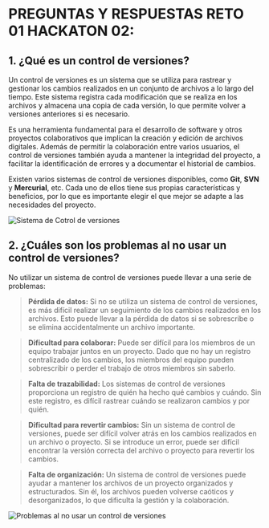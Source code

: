 
# PREGUNTAS Y RESPUESTAS RETO 01 HACKATON 02:


## 1. ¿Qué es un control de versiones?

Un control de versiones es un sistema que se utiliza para rastrear y gestionar los cambios realizados en un conjunto de archivos a lo largo del tiempo. Este sistema registra cada modificación que se realiza en los archivos y almacena una copia de cada versión, lo que permite volver a versiones anteriores si es necesario.

Es una herramienta fundamental para el desarrollo de software y otros proyectos colaborativos que implican la creación y edición de archivos digitales. Además de permitir la colaboración entre varios usuarios, el control de versiones también ayuda a mantener la integridad del proyecto, a facilitar la identificación de errores y a documentar el historial de cambios.

Existen varios sistemas de control de versiones disponibles, como **Git**, **SVN** y **Mercurial**, etc. Cada uno de ellos tiene sus propias características y beneficios, por lo que es importante elegir el que mejor se adapte a las necesidades del proyecto.

![Sistema de Cotrol de versiones](https://pistachitos.com/wp-content/uploads/2017/09/cvs.png)



## 2. ¿Cuáles son los problemas al no usar un control de versiones?

No utilizar un sistema de control de versiones puede llevar a una serie de problemas:

>    **Pérdida de datos:** Si no se utiliza un sistema de control de versiones, es más difícil realizar un seguimiento de los cambios realizados en los archivos. Esto puede llevar a la pérdida de datos si se sobrescribe o se elimina accidentalmente un archivo importante.

>    **Dificultad para colaborar:** Puede ser difícil para los miembros de un equipo trabajar juntos en un proyecto. Dado que no hay un registro centralizado de los cambios, los miembros del equipo pueden sobrescribir o perder el trabajo de otros miembros sin saberlo.

>    **Falta de trazabilidad:** Los sistemas de control de versiones proporciona un registro de quién ha hecho qué cambios y cuándo. Sin este registro, es difícil rastrear cuándo se realizaron cambios y por quién.

>    **Dificultad para revertir cambios:** Sin un sistema de control de versiones, puede ser difícil volver atrás en los cambios realizados en un archivo o proyecto. Si se introduce un error, puede ser difícil encontrar la versión correcta del archivo o proyecto para revertir los cambios.

>    **Falta de organización:** Un sistema de control de versiones puede ayudar a mantener los archivos de un proyecto organizados y estructurados. Sin él, los archivos pueden volverse caóticos y desorganizados, lo que dificulta la gestión y la colaboración.

![Problemas al no usar un control de versiones](https://ichef.bbci.co.uk/news/640/cpsprodpb/5A07/production/_103874032_gettyimages-852477888.jpg)